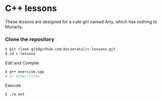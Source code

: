 # C++ lessons

These lessons are designed for a cute girl named Arty, which has nothing to Moriarty.

### Clone the repository
```bash
$ git clone git@github.com:boczeratul/c-lessons.git
$ cd c-lessons
```

Edit and Compile
```bash
$ g++ exercise.cpp 
# or other files
```

Execute
```bash
$ ./a.out
```
